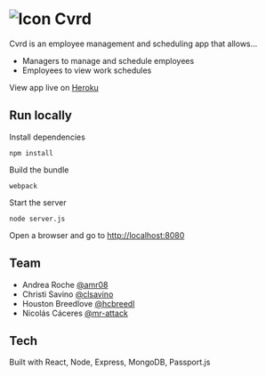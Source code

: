 # ![Icon](https://raw.githubusercontent.com/clsavino/react-shift-scheduler/master/public/assets/images/logo-small.png) Cvrd
Cvrd is an employee management and scheduling app that allows…
* Managers to manage and schedule employees
* Employees to view work schedules

View app live on [Heroku](https://reactcvrd.herokuapp.com)

## Run locally
Install dependencies
```shell
npm install
```

Build the bundle
```shell
webpack
```

Start the server
```shell
node server.js
```

Open a browser and go to [http://localhost:8080](http://localhost:8080)

## Team
* Andrea Roche [@amr08](https://github.com/amr08)
* Christi Savino [@clsavino](https://github.com/clsavino)
* Houston Breedlove [@hcbreedl](https://github.com/hcbreedl)
* Nicolás Cáceres [@mr-attack](https://github.com/mr-attack)

## Tech
Built with React, Node, Express, MongoDB, Passport.js